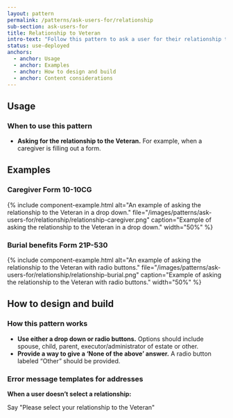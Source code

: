 ```yaml
---
layout: pattern
permalink: /patterns/ask-users-for/relationship
sub-section: ask-users-for
title: Relationship to Veteran
intro-text: "Follow this pattern to ask a user for their relationship to the Veteran."
status: use-deployed
anchors:
  - anchor: Usage
  - anchor: Examples
  - anchor: How to design and build
  - anchor: Content considerations
---
```


## Usage

### When to use this pattern

* **Asking for the relationship to the Veteran.** For example, when a caregiver is filling out a form.
 
## Examples

### Caregiver Form 10-10CG

{% include component-example.html alt="An example of asking the relationship to the Veteran in a drop down." file="/images/patterns/ask-users-for/relationship/relationship-caregiver.png" caption="Example of asking the relationship to the Veteran in a drop down." width="50%" %}

### Burial benefits Form 21P-530

{% include component-example.html alt="An example of asking the relationship to the Veteran with radio buttons." file="/images/patterns/ask-users-for/relationship/relationship-burial.png" caption="Example of asking the relationship to the Veteran with radio buttons." width="50%" %}

## How to design and build 

### How this pattern works

- **Use either a drop down or radio buttons.** Options should include spouse, child, parent, executor/administrator of estate or other.
- **Provide a way to give a ‘None of the above’ answer.** A radio button labeled “Other” should be provided.


### Error message templates for addresses

**When a user doesn’t select a relationship:**

Say "Please select your relationship to the Veteran"
